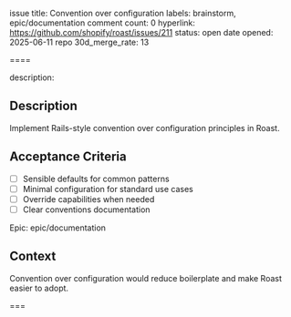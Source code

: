 issue title: Convention over configuration
labels: brainstorm, epic/documentation
comment count: 0
hyperlink: https://github.com/shopify/roast/issues/211
status: open
date opened: 2025-06-11
repo 30d_merge_rate: 13

====

description:
## Description
Implement Rails-style convention over configuration principles in Roast.

## Acceptance Criteria
- [ ] Sensible defaults for common patterns
- [ ] Minimal configuration for standard use cases
- [ ] Override capabilities when needed
- [ ] Clear conventions documentation

Epic: epic/documentation

## Context
Convention over configuration would reduce boilerplate and make Roast easier to adopt.

===
